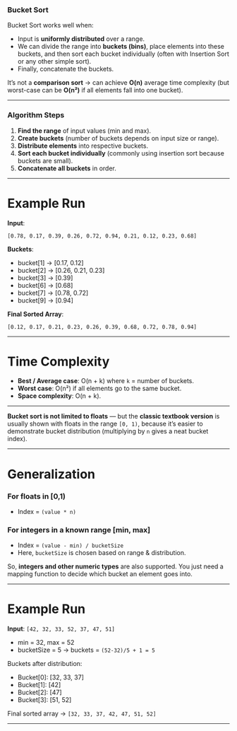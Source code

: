 ### Bucket Sort

Bucket Sort works well when:

- Input is **uniformly distributed** over a range.
- We can divide the range into **buckets (bins)**, place elements into these buckets, and then sort each bucket individually (often with Insertion Sort or any other simple sort).
- Finally, concatenate the buckets.

It’s not a **comparison sort** → can achieve **O(n)** average time complexity (but worst-case can be **O(n²)** if all elements fall into one bucket).

---

### Algorithm Steps

1. **Find the range** of input values (min and max).
2. **Create buckets** (number of buckets depends on input size or range).
3. **Distribute elements** into respective buckets.
4. **Sort each bucket individually** (commonly using insertion sort because buckets are small).
5. **Concatenate all buckets** in order.

---

# Example Run

**Input**:

`[0.78, 0.17, 0.39, 0.26, 0.72, 0.94, 0.21, 0.12, 0.23, 0.68]`

**Buckets**:

- bucket[1] → [0.17, 0.12]
- bucket[2] → [0.26, 0.21, 0.23]
- bucket[3] → [0.39]
- bucket[6] → [0.68]
- bucket[7] → [0.78, 0.72]
- bucket[9] → [0.94]

**Final Sorted Array**:

`[0.12, 0.17, 0.21, 0.23, 0.26, 0.39, 0.68, 0.72, 0.78, 0.94]`

---

# Time Complexity

- **Best / Average case**: O(n + k) where `k` = number of buckets.
- **Worst case**: O(n²) if all elements go to the same bucket.
- **Space complexity**: O(n + k).

---

**Bucket sort is not limited to floats** — but the **classic textbook version** is usually shown with floats in the range `[0, 1)`, because it’s easier to demonstrate bucket distribution (multiplying by `n` gives a neat bucket index).

---

# Generalization

### For **floats in [0,1)**

- Index = `(value * n)`

### For **integers in a known range [min, max]**

- Index = `(value - min) / bucketSize`
- Here, `bucketSize` is chosen based on range & distribution.

So, **integers and other numeric types** are also supported. You just need a mapping function to decide which bucket an element goes into.

---

# Example Run

**Input**: `[42, 32, 33, 52, 37, 47, 51]`

- min = 32, max = 52
- bucketSize = 5 → buckets = `(52-32)/5 + 1 = 5`

Buckets after distribution:

- Bucket[0]: [32, 33, 37]
- Bucket[1]: [42]
- Bucket[2]: [47]
- Bucket[3]: [51, 52]

Final sorted array → `[32, 33, 37, 42, 47, 51, 52]`

---